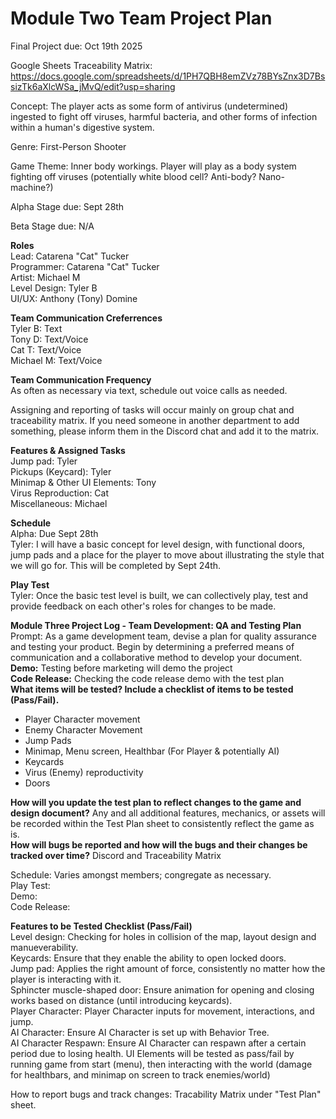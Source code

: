 # Module Two Team Project Plan

Final Project due: Oct 19th 2025

Google Sheets Traceability Matrix: https://docs.google.com/spreadsheets/d/1PH7QBH8emZVz78BYsZnx3D7BssizTk6aXlcWSa_jMvQ/edit?usp=sharing

Concept: The player acts as some form of antivirus (undetermined) ingested to fight off viruses, harmful bacteria, and other forms of infection within a human's digestive system.

Genre: First-Person Shooter

Game Theme: Inner body workings. Player will play as a body system fighting off viruses (potentially white blood cell? Anti-body? Nano-machine?)

Alpha Stage due: Sept 28th

Beta Stage due: N/A

**Roles**<br>
Lead: Catarena "Cat" Tucker<br>
Programmer: Catarena "Cat" Tucker<br>
Artist: Michael M<br>
Level Design: Tyler B<br>
UI/UX: Anthony (Tony) Domine

**Team Communication Creferrences**<br>
Tyler B: Text<br>
Tony D: Text/Voice<br>
Cat T: Text/Voice<br>
Michael M: Text/Voice

**Team Communication Frequency**<br>
As often as necessary via text, schedule out voice calls as needed.

Assigning and reporting of tasks will occur mainly on group chat and traceability matrix. If you need someone in another department to add something, please inform them in the Discord chat and add it to the matrix.

**Features & Assigned Tasks**<br>
Jump pad: Tyler<br>
Pickups (Keycard): Tyler<br>
Minimap & Other UI Elements: Tony<br>
Virus Reproduction: Cat<br>
Miscellaneous: Michael

**Schedule**<br>
Alpha: Due Sept 28th<br>
Tyler: I will have a basic concept for level design, with functional doors, jump pads and a place for the player to move about illustrating the style that we will go for. This will be completed by Sept 24th.

**Play Test**<br>
Tyler: Once the basic test level is built, we can collectively play, test and provide feedback on each other's roles for changes to be made.

**Module Three Project Log - Team Development: QA and Testing Plan**<br>
Prompt: As a game development team, devise a plan for quality assurance and testing your product. Begin by determining a preferred means of communication and a collaborative method to develop your document.<br>
**Demo:**
Testing before marketing will demo the project<br>
**Code Release:**
Checking the code release demo with the test plan<br>
**What items will be tested? Include a checklist of items to be tested (Pass/Fail).**<br>
- Player Character movement
- Enemy Character Movement
- Jump Pads
- Minimap, Menu screen, Healthbar (For Player & potentially AI)
- Keycards
- Virus (Enemy) reproductivity
- Doors<br>

**How will you update the test plan to reflect changes to the game and design document?**
Any and all additional features, mechanics, or assets will be recorded within the Test Plan sheet to consistently reflect the game as is.<br>
**How will bugs be reported and how will the bugs and their changes be tracked over time?**
Discord and Traceability Matrix

Schedule: Varies amongst members; congregate as necessary.<br>
Play Test: <br>
Demo: <br>
Code Release: 

**Features to be Tested Checklist (Pass/Fail)**<br>
Level design: Checking for holes in collision of the map, layout design and manueverability.<br>
Keycards: Ensure that they enable the ability to open locked doors.<br>
Jump pad: Applies the right amount of force, consistently no matter how the player is interacting with it.<br>
Sphincter muscle-shaped door: Ensure animation for opening and closing works based on distance (until introducing keycards).<br>
Player Character: Player Character inputs for movement, interactions, and jump.<br>
AI Character: Ensure AI Character is set up with Behavior Tree.<br>
AI Character Respawn: Ensure AI Character can respawn after a certain period due to losing health.
UI Elements will be tested as pass/fail by running game from start (menu), then interacting with the world (damage for healthbars, and minimap on screen to track enemies/world)

How to report bugs and track changes: Tracability Matrix under "Test Plan" sheet.
